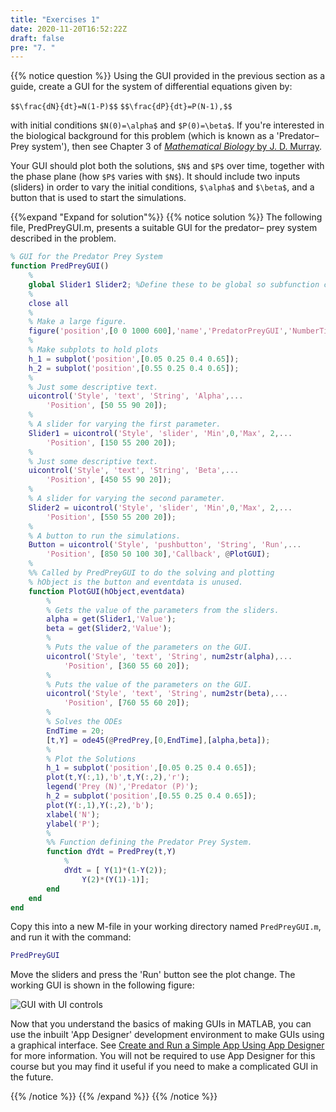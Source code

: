 ```yaml
---
title: "Exercises 1"
date: 2020-11-20T16:52:22Z
draft: false
pre: "7. "
---
```


{{% notice question %}}
Using the GUI provided in the previous section as a guide, create a GUI for the system of differential equations given by:

`$$\frac{dN}{dt}=N(1-P)$$`
`$$\frac{dP}{dt}=P(N-1),$$`

with initial conditions `$N(0)=\alpha$` and `$P(0)=\beta$`.
If you're interested in the biological background for this problem (which is known as a 'Predator–Prey system'), then see Chapter 3 of [*Mathematical Biology* by J. D. Murray](http://solo.bodleian.ox.ac.uk/permalink/f/n28kah/oxfaleph021829964).

Your GUI should plot both the solutions, `$N$` and `$P$` over time, together with the phase plane (how `$P$` varies with `$N$`).
It should include two inputs (sliders) in order to vary the initial conditions, `$\alpha$` and `$\beta$`, and a button that is used to start the simulations.

{{%expand "Expand for solution"%}}
{{% notice solution %}}
The following file, PredPreyGUI.m, presents a suitable GUI for the predator– prey system described in the problem.

```matlab
% GUI for the Predator Prey System
function PredPreyGUI()
    %
    global Slider1 Slider2; %Define these to be global so subfunction can see slider
    %
    close all
    %
    % Make a large figure.
    figure('position',[0 0 1000 600],'name','PredatorPreyGUI','NumberTitle','off');
    %
    % Make subplots to hold plots
    h_1 = subplot('position',[0.05 0.25 0.4 0.65]);
    h_2 = subplot('position',[0.55 0.25 0.4 0.65]);
    %
    % Just some descriptive text.
    uicontrol('Style', 'text', 'String', 'Alpha',...
        'Position', [50 55 90 20]);
    %
    % A slider for varying the first parameter.
    Slider1 = uicontrol('Style', 'slider', 'Min',0,'Max', 2,...
        'Position', [150 55 200 20]);
    %
    % Just some descriptive text.
    uicontrol('Style', 'text', 'String', 'Beta',...
        'Position', [450 55 90 20]);
    %
    % A slider for varying the second parameter.
    Slider2 = uicontrol('Style', 'slider', 'Min',0,'Max', 2,...
        'Position', [550 55 200 20]);
    %
    % A button to run the simulations.
    Button = uicontrol('Style', 'pushbutton', 'String', 'Run',...
        'Position', [850 50 100 30],'Callback', @PlotGUI);
    %
    %% Called by PredPreyGUI to do the solving and plotting
    % hObject is the button and eventdata is unused.
    function PlotGUI(hObject,eventdata)
        %
        % Gets the value of the parameters from the sliders.
        alpha = get(Slider1,'Value');
        beta = get(Slider2,'Value');
        %
        % Puts the value of the parameters on the GUI.
        uicontrol('Style', 'text', 'String', num2str(alpha),...
            'Position', [360 55 60 20]);
        %
        % Puts the value of the parameters on the GUI.
        uicontrol('Style', 'text', 'String', num2str(beta),...
            'Position', [760 55 60 20]);
        %
        % Solves the ODEs
        EndTime = 20;
        [t,Y] = ode45(@PredPrey,[0,EndTime],[alpha,beta]);
        %
        % Plot the Solutions
        h_1 = subplot('position',[0.05 0.25 0.4 0.65]);
        plot(t,Y(:,1),'b',t,Y(:,2),'r');
        legend('Prey (N)','Predator (P)');
        h_2 = subplot('position',[0.55 0.25 0.4 0.65]);
        plot(Y(:,1),Y(:,2),'b');
        xlabel('N');
        ylabel('P');
        %
        %% Function defining the Predator Prey System.
        function dYdt = PredPrey(t,Y)
            %
            dYdt = [ Y(1)*(1-Y(2));
                Y(2)*(Y(1)-1)];
        end
    end
end
```

Copy this into a new M-file in your working directory named `PredPreyGUI.m`, and run it with the command:

```matlab
PredPreyGUI
```

Move the sliders and press the 'Run' button see the plot change. The working GUI is shown in the following figure:

![GUI with UI controls](/ScientificComputingInMatlab/images/unit_06/6_07_1.svg?classes=matlab-screenshot)

Now that you understand the basics of making GUIs in MATLAB, you can use the inbuilt 'App Designer' development environment to make GUIs using a graphical interface.
See [Create and Run a Simple App Using App Designer](https://uk.mathworks.com/help/matlab/creating_guis/create-a-simple-app-or-gui-using-app-designer.html) for more information.
You will not be required to use App Designer for this course but you may find it useful if you need to make a complicated GUI in the future.

{{% /notice %}}
{{% /expand %}}
{{% /notice %}}